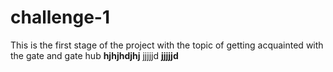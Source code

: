 # challenge-1
This is the first stage of the project with the topic of getting acquainted with the gate and gate hub
**hjhjhdjhj**
jjjjjd
**jjjjjd**
